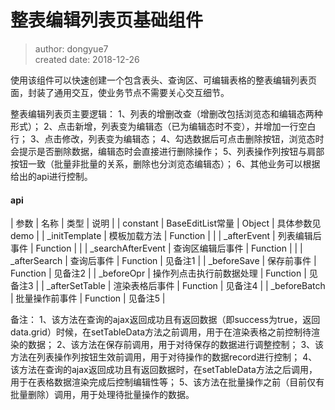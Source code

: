 # 整表编辑列表页基础组件

> author: dongyue7 <br>
> created date: 2018-12-26

使用该组件可以快速创建一个包含表头、查询区、可编辑表格的整表编辑列表页面，封装了通用交互，使业务节点不需要关心交互细节。

整表编辑列表页主要逻辑：
1、列表的增删改查（增删改包括浏览态和编辑态两种形式）；
2、点击新增，列表变为编辑态（已为编辑态时不变），并增加一行空白行；
3、点击修改，列表变为编辑态；
4、勾选数据后可点击删除按钮，浏览态时会提示是否删除数据，编辑态时会直接进行删除操作；
5、列表操作列按钮与肩部按钮一致（批量非批量的关系，删除也分浏览态编辑态）；
6、其他业务可以根据给出的api进行控制。

#### api

| 参数              | 名称                     | 类型        | 说明                |
| constant          | BaseEditList常量          | Object    | 具体参数见demo       |
| _initTemplate     | 模板加载方法               | Function  |                     |
| _afterEvent       | 列表编辑后事件             | Function  |                     |
| _searchAfterEvent | 查询区编辑后事件            | Function  |                     |
| _afterSearch      | 查询后事件                 | Function  | 见备注1              |
| _beforeSave       | 保存前事件                 | Function  | 见备注2             |
| _beforeOpr        | 操作列点击执行前数据处理    | Function  |  见备注3             |
| _afterSetTable    | 渲染表格后事件             | Function  |  见备注4            |
| _beforeBatch      | 批量操作前事件             | Function  |  见备注5            |


备注：
1、该方法在查询的ajax返回成功且有返回数据（即success为true，返回data.grid）时候，在setTableData方法之前调用，用于在渲染表格之前控制待渲染的数据；
2、该方法在保存前调用，用于对待保存的数据进行调整控制；
3、该方法在列表操作列按钮生效前调用，用于对待操作的数据record进行控制；
4、该方法在查询的ajax返回成功且有返回数据时，在setTableData方法之后调用，用于在表格数据渲染完成后控制编辑性等；
5、该方法在批量操作之前（目前仅有批量删除）调用，用于处理待批量操作的数据。